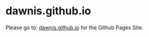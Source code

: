 # dawnis.github.io

 Please go to: <a href="http://dawnis.github.io">dawnis.github.io</a> for the Github Pages Site. 

